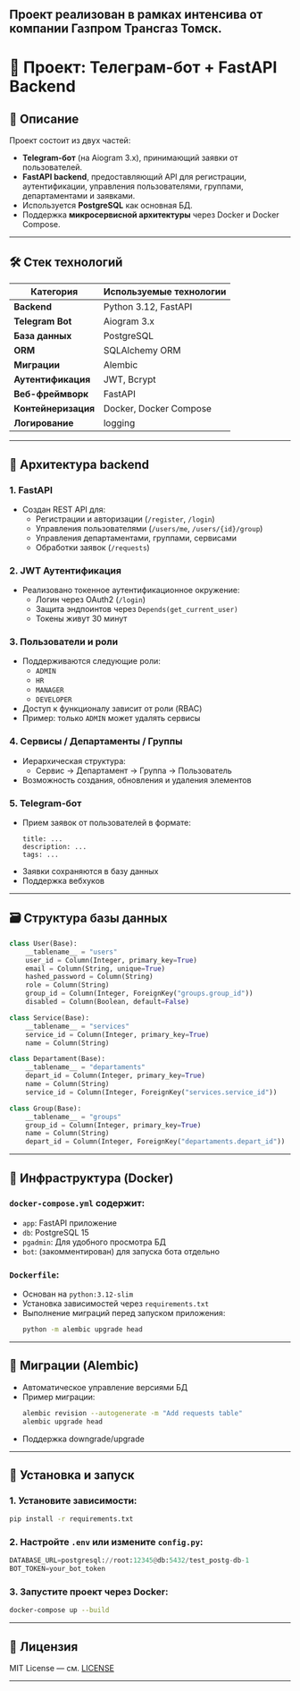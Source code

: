 Проект реализован в рамках интенсива от компании Газпром Трансгаз Томск.
---

# 🧩 Проект: Телеграм-бот + FastAPI Backend

## 📌 Описание
Проект состоит из двух частей:
- **Telegram-бот** (на Aiogram 3.x), принимающий заявки от пользователей.
- **FastAPI backend**, предоставляющий API для регистрации, аутентификации, управления пользователями, группами, департаментами и заявками.
- Используется **PostgreSQL** как основная БД.
- Поддержка **микросервисной архитектуры** через Docker и Docker Compose.

---

## 🛠 Стек технологий

| Категория       | Используемые технологии |
|----------------|-------------------------|
| **Backend**     | Python 3.12, FastAPI    |
| **Telegram Bot**| Aiogram 3.x             |
| **База данных** | PostgreSQL              |
| **ORM**         | SQLAlchemy ORM          |
| **Миграции**    | Alembic                 |
| **Аутентификация** | JWT, Bcrypt           |
| **Веб-фреймворк** | FastAPI                |
| **Контейнеризация** | Docker, Docker Compose |
| **Логирование** | logging                 |

---

## 🧠 Архитектура backend

### 1. **FastAPI**
- Создан REST API для:
  - Регистрации и авторизации (`/register`, `/login`)
  - Управления пользователями (`/users/me`, `/users/{id}/group`)
  - Управления департаментами, группами, сервисами
  - Обработки заявок (`/requests`)

### 2. **JWT Аутентификация**
- Реализовано токенное аутентификационное окружение:
  - Логин через OAuth2 (`/login`)
  - Защита эндпоинтов через `Depends(get_current_user)`
  - Токены живут 30 минут

### 3. **Пользователи и роли**
- Поддерживаются следующие роли:
  - `ADMIN`
  - `HR`
  - `MANAGER`
  - `DEVELOPER`
- Доступ к функционалу зависит от роли (RBAC)
- Пример: только `ADMIN` может удалять сервисы

### 4. **Сервисы / Департаменты / Группы**
- Иерархическая структура:
  - Сервис → Департамент → Группа → Пользователь
- Возможность создания, обновления и удаления элементов

### 5. **Telegram-бот**
- Прием заявок от пользователей в формате:
  ```
  title: ...
  description: ...
  tags: ...
  ```
- Заявки сохраняются в базу данных
- Поддержка вебхуков

---

## 🗃️ Структура базы данных

```python
class User(Base):
    __tablename__ = "users"
    user_id = Column(Integer, primary_key=True)
    email = Column(String, unique=True)
    hashed_password = Column(String)
    role = Column(String)
    group_id = Column(Integer, ForeignKey("groups.group_id"))
    disabled = Column(Boolean, default=False)

class Service(Base):
    __tablename__ = "services"
    service_id = Column(Integer, primary_key=True)
    name = Column(String)

class Departament(Base):
    __tablename__ = "departaments"
    depart_id = Column(Integer, primary_key=True)
    name = Column(String)
    service_id = Column(Integer, ForeignKey("services.service_id"))

class Group(Base):
    __tablename__ = "groups"
    group_id = Column(Integer, primary_key=True)
    name = Column(String)
    depart_id = Column(Integer, ForeignKey("departaments.depart_id"))
```

---

## 🐳 Инфраструктура (Docker)

### `docker-compose.yml` содержит:
- `app`: FastAPI приложение
- `db`: PostgreSQL 15
- `pgadmin`: Для удобного просмотра БД
- `bot`: (закомментирован) для запуска бота отдельно

### `Dockerfile`:
- Основан на `python:3.12-slim`
- Установка зависимостей через `requirements.txt`
- Выполнение миграций перед запуском приложения:
  ```bash
  python -m alembic upgrade head
  ```

---

## 🔁 Миграции (Alembic)

- Автоматическое управление версиями БД
- Пример миграции:
  ```bash
  alembic revision --autogenerate -m "Add requests table"
  alembic upgrade head
  ```
- Поддержка downgrade/upgrade

---

## 🚀 Установка и запуск

### 1. Установите зависимости:
```bash
pip install -r requirements.txt
```

### 2. Настройте `.env` или измените `config.py`:
```python
DATABASE_URL=postgresql://root:12345@db:5432/test_postg-db-1
BOT_TOKEN=your_bot_token
```

### 3. Запустите проект через Docker:
```bash
docker-compose up --build
```


---

## 📌 Лицензия

MIT License — см. [LICENSE](LICENSE)

---

